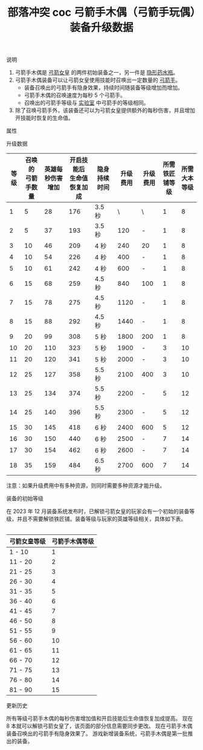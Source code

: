 ﻿---
title: "部落冲突 coc 弓箭手木偶（弓箭手玩偶）装备升级数据"
navTitle: "弓箭手木偶"
shownTitle: "弓箭手木偶（弓箭手玩偶）"
description: "弓箭手木偶是弓箭女皇的两件初始装备之一。弓箭手木偶装备可以让弓箭女皇使用技能时召唤出一定数量的弓箭手。召唤出的弓箭手等级与实验室中弓箭手的等级相同。除了召唤弓箭手外，该装备还可以为弓箭女皇提供额外的每秒伤害，并且增加技能时恢复的生命值。"
module: upgrade-home
imgFolder: home_heroes/0740
wiki: https://clashofclans.fandom.com/wiki/Archer_Puppet
canonical: /upgrade/0740-Archer-Puppet
---

<UnitInfo :folder="$frontmatter.imgFolder" imgSrc="Archer_Puppet_info.png" :imgAlt="$frontmatter.navTitle" description="召唤一群隐形弓箭手。" />

<SmallTitle>说明</SmallTitle>

1. 弓箭手木偶是 [弓箭女皇](/upgrade/0201-Archer-Queen) 的两件初始装备之一，另一件是 [隐形药水瓶](/upgrade/0741-Invisibility-Vial)。
2. 弓箭手木偶装备可以让弓箭女皇使用技能时召唤出一定数量的 [弓箭手](/upgrade/0001-Archer)。
    - 装备召唤出的弓箭手有隐身效果，持续时间随装备等级增加而增加。
    - 弓箭手木偶的召唤速度为每秒 5 个弓箭手。
    - 召唤出的弓箭手等级与 [实验室](/upgrade/0483-Laboratory) 中弓箭手的等级相同。
3. 除了召唤弓箭手外，该装备还可以为弓箭女皇提供额外的每秒伤害，并且增加开技能时恢复的生命值。

<SmallTitle>属性</SmallTitle>

<UnitProperties>
    <UnitProperty pKey="技能类型" pValue="主动技能" />
    <UnitProperty pKey="装备稀有度" pValue="普通" />
    <UnitProperty pKey="解锁条件" pValue="有弓箭女皇即可" />
</UnitProperties>

<SmallTitle>升级数据</SmallTitle>

<script setup>
const tableExtraInfo = [
    {
        "column": 5,
        "type": "cost",
        "icon": "Shiny_Ore",
        "noGoldPass": true
    },
    {
        "column": 6,
        "type": "cost",
        "icon": "Glowy_Ore",
        "noGoldPass": true
    }
];
</script>

<UnitTable :tableExtraInfo="tableExtraInfo">

| 等级 |召唤的<br>弓箭手数量|英雄每秒伤害<br>增加|开启技能后<br>生命值恢复加成|隐身持续时间|升级费用|升级费用|所需<br>铁匠铺等级|所需<br>大本等级|
| ---- |       ---        |         ---       |            ---          |    ---    |   ---  |  ---  |       ---       |      ---     |
|   1  |         5        |         28        |            176          |   3.5 秒  |    \   |   \   |        1        |       8      |
|   2  |         5        |         37        |            193          |   3.5 秒  |   120  |   -   |        1        |       8      |
|   3  |        10        |         46        |            209          |     4 秒  |   240  |   20  |        1        |       8      |
|   4  |        10        |         54        |            226          |     4 秒  |   400  |   -   |        1        |       8      |
|   5  |        10        |         61        |            242          |     4 秒  |   600  |   -   |        1        |       8      |
|   6  |        15        |         68        |            259          |   4.5 秒  |   840  |  100  |        1        |       8      |
|   7  |        15        |         78        |            275          |   4.5 秒  |  1120  |   -   |        1        |       8      |
|   8  |        15        |         88        |            292          |   4.5 秒  |  1440  |   -   |        1        |       8      |
|   9  |        20        |         99        |            308          |     5 秒  |  1800  |  200  |        1        |       8      |
|  10  |        20        |        110        |            323          |     5 秒  |  1900  |   -   |        3        |      10      |
|  11  |        20        |        120        |            341          |     5 秒  |  2000  |   -   |        3        |      10      |
|  12  |        25        |        127        |            358          |   5.5 秒  |  2100  |  400  |        3        |      10      |
|  13  |        25        |        134        |            374          |   5.5 秒  |  2200  |   -   |        5        |      12      |
|  14  |        25        |        140        |            396          |   5.5 秒  |  2300  |   -   |        5        |      12      |
|  15  |        30        |        145        |            418          |     6 秒  |  2400  |  600  |        5        |      12      |
|  16  |        30        |        150        |            440          |     6 秒  |  2500  |   -   |        7        |      14      |
|  17  |        30        |        154        |            462          |     6 秒  |  2600  |   -   |        7        |      14      |
|  18  |        35        |        159        |            484          |   6.5 秒  |  2700  |  600  |        7        |      14      |
</UnitTable>

注意：如果升级费用中有多种资源，则同时需要多种资源才能升级。

<SmallTitle>装备的初始等级</SmallTitle>

在 2023 年 12 月装备系统发布时，已解锁弓箭女皇的玩家会有一个初始的装备等级，并且不需要解锁铁匠铺。装备等级与玩家的英雄等级相关，具体如下表。

<Table maxWidth="25rem">

| 弓箭女皇等级 | 弓箭手木偶等级 |
|     ---     |      ---     |
|    1 - 10   |       1      |
|   11 - 20   |       2      |
|   21 - 25   |       3      |
|   26 - 30   |       4      |
|   31 - 35   |       5      |
|   36 - 40   |       6      |
|   41 - 45   |       7      |
|   46 - 50   |       8      |
|   51 - 55   |       9      |
|   56 - 60   |      10      |
|   61 - 65   |      11      |
|   66 - 70   |      12      |
|   71 - 75   |      13      |
|   76 - 80   |      14      |
|   81 - 90   |      15      |
</Table>

<SmallTitle>更新历史</SmallTitle>

<Timeline>
    <TimelineItem date="2025/02/10">
        <TimelineRow>所有等级弓箭手木偶的每秒伤害增加值和开启技能后生命值恢复加成提高。</TimelineRow>
    </TimelineItem>
    <TimelineItem date="2024/11/25">
        <TimelineRow>现在 8 本就可以解锁弓箭女皇了，该页面的部分信息需要同步更改。</TimelineRow>
    </TimelineItem>
    <TimelineItem date="2024/09/09">
        <TimelineRow>现在弓箭手木偶装备召唤出的弓箭手有隐身效果了。</TimelineRow>
    </TimelineItem>
    <TimelineItem date="2023/12/12">
        <TimelineRow>游戏新增装备系统，弓箭手木偶是第一批推出的装备。</TimelineRow>
    </TimelineItem>
    <TimelineItem :historyBottom="true" />
</Timeline>